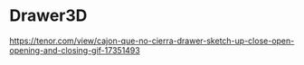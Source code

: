# Drawer3D
https://tenor.com/view/cajon-que-no-cierra-drawer-sketch-up-close-open-opening-and-closing-gif-17351493
